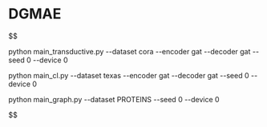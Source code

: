 # DGMAE

$$

python main_transductive.py --dataset cora --encoder gat --decoder gat --seed 0 --device 0

python main_cl.py --dataset texas --encoder gat --decoder gat --seed 0 --device 0

python main_graph.py --dataset PROTEINS --seed 0 --device 0

$$

